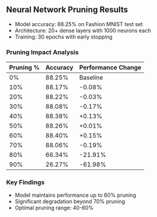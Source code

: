 
## Neural Network Pruning Results

- Model accuracy: 88.25% on Fashion MNIST test set
- Architecture: 20+ dense layers with 1000 neurons each
- Training: 30 epochs with early stopping

### Pruning Impact Analysis

| Pruning % | Accuracy | Performance Change |
|-----------|----------|-------------------|
| 0%        | 88.25%   | Baseline          |
| 10%       | 88.17%   | -0.08%            |
| 20%       | 88.22%   | -0.03%            |
| 30%       | 88.08%   | -0.17%            |
| 40%       | 88.38%   | +0.13%            |
| 50%       | 88.26%   | +0.01%            |
| 60%       | 88.40%   | +0.15%            |
| 70%       | 88.06%   | -0.19%            |
| 80%       | 66.34%   | -21.91%           |
| 90%       | 26.27%   | -61.98%           |

### Key Findings
- Model maintains performance up to 60% pruning
- Significant degradation beyond 70% pruning
- Optimal pruning range: 40-60%
